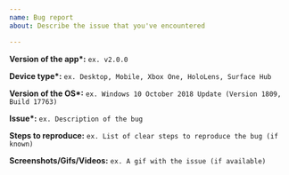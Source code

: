```yaml
---
name: Bug report
about: Describe the issue that you've encountered

---
```


<b>Version of the app*:</b>
`ex. v2.0.0`

<b>Device type*:</b>
`ex. Desktop, Mobile, Xbox One, HoloLens, Surface Hub`

<b>Version of the OS*:</b>
`ex. Windows 10 October 2018 Update (Version 1809, Build 17763)`

<b>Issue*:</b>
`ex. Description of the bug`

<b>Steps to reproduce:</b>
`ex. List of clear steps to reproduce the bug (if known)`

<b>Screenshots/Gifs/Videos:</b>
`ex. A gif with the issue (if available)`
